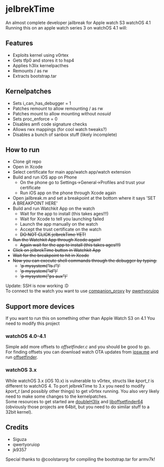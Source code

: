 # jelbrekTime
An almost complete developer jailbreak for Apple watch S3 watchOS 4.1  
Running this on an apple watch series 3 on watchOS 4.1 will:

## Features
  * Exploits kernel using v0rtex
  * Gets tfp0 and stores it to hsp4
  * Applies h3lix kernelpacthes
  * Remounts / as rw
  * Extracts bootstrap.tar

## Kernelpatches
  * Sets i_can_has_debugger = 1
  * Patches remount to allow remounting / as rw
  * Patches mount to allow mounting without _nosuid_
  * Sets proc_enforce = 0
  * Disables amfi code signature checks
  * Allows rwx mappings (for cool watch tweaks?)
  * Disables a bunch of sanbox stuff (likely incomplete)

## How to run
  * Clone git repo
  * Open in Xcode
  * Select certificate for main app/watch app/watch extension
  * Build and run iOS app on Phone
    * On the phone go to Settings->General->Profiles and trust your certificate
    * Run iOS app on the phone through Xcode again
  * Open jailbreak.m and set a breakpoint at the bottom where it says 'SET A BREAKPOINT HERE'
  * Build and run Watchkit App on the watch
    * Wait for the app to install (this takes ages!!!)
    * Wait for Xcode to tell you launching failed
    * Launch the app manually on the watch
    * Accept the trust certificate on the watch
    * ~~DO NOT CLICK jelbrekTime YET!~~
  * ~~Run the Watchkit App through Xcode again!~~
    * ~~Again wait for the app to install (this takes ages!!!)~~
  * ~~Click on jelbrekTime button in Watchkit App~~
  * ~~Wait for the breakpoint to hit in Xcode~~
  * ~~Now you can execute shell commands through the debugger by typing:~~
    * ~~'p mysystem("ls /")'~~
    * ~~'p mysystem("id")'~~
    * ~~'p mysystem("ps aux")'~~

Update: SSH is now working :D  
To connect to the watch you want to use [companion_proxy](https://ghostbin.com/paste/vvxkk) by [qwertyoruiop](https://twitter.com/qwertyoruiopz/status/707638464523739136)

## Support more devices
If you want to run this on something other than Apple Watch S3 on 4.1
You need to modify this project

### watchOS 4.0-4.1
Simple add more offsets to _offsetfinder.c_ and you should be good to go.  
For finding offsets you can download watch OTA updates from [ipsw.me](https://ipsw.me) and run [offsetfinder](https://github.com/tihmstar/offsetfinder).

### watchOS 3.x
While watchOS 3.x (iOS 10.x) is vulnerable to v0rtex, structs like *kport_t* is different to watchOS 4.
To port jelbrekTime to 3.x you need to modify *kport_t* (and possibly other things) to get v0rtex running. You also very likely need to make some changes to the kernelpatches.  
Some resources to get started are [doubleH3lix](https://github.com/tihmstar/doubleH3lix) and [liboffsetfinder64](https://github.com/tihmstar/liboffsetfinder64/) (obviously those projects are 64bit, but you need to do similar stuff to a 32bit kernel).


## Credits
* Siguza
* qwertyoruiop
* jk9357

Special thanks to @coolstarorg for compiling the bootstrap.tar for armv7k!
